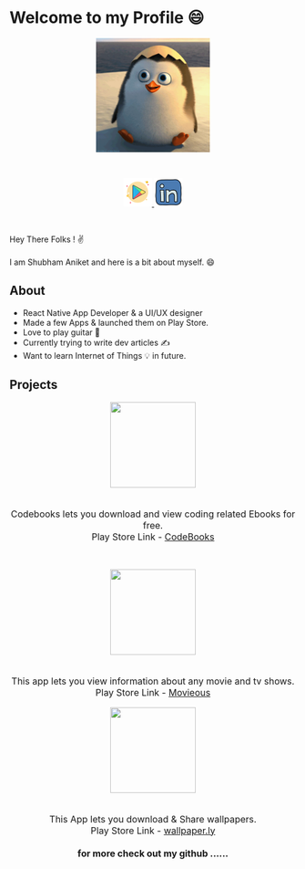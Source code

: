 Welcome to my Profile 😄
=====================
<p align="center">
<img src="https://github.com/shubhamaniket/shubhamaniket/blob/master/giphy.gif" width="200" height="200" align="center">
</p>

<br>

<p align="center">
<a href="https://play.google.com/store/apps/collection/cluster?clp=igM5ChkKEzYxMzM5MTE3NjQ4OTA5MzI3MzYQCBgDEhoKFGNvbS5kdW9jb2RlcnMudW5rZXB0EAEYAxgB:S:ANO1ljKZk7s&gsr=CjyKAzkKGQoTNjEzMzkxMTc2NDg5MDkzMjczNhAIGAMSGgoUY29tLmR1b2NvZGVycy51bmtlcHQQARgDGAE%3D:S:ANO1ljJ6nrM&hl=en" target="_blank">
<img src="play.png" width="50" height="50">
</a>
<a href="https://www.linkedin.com/in/shubhamaniket/" target="_blank">
<img src="linkedin.png" width="50" height="50">
</a>
</p>

<br>
<p>
Hey There Folks ! ✌<br><br>
I am Shubham Aniket and here is a bit about myself. 😄 
</p>
<h2>About</h3>
<ul>
<li>React Native App Developer & a UI/UX designer</li>
<li>Made a few Apps & launched them on Play Store.</li>
<li>Love to play guitar 🎸</li>
<li>Currently trying to write dev articles ✍</li>
<li>Want to learn Internet of Things 💡 in future.</li>
</ul>

<h2>Projects</h2>
<p align="center">
<img src="https://lh3.googleusercontent.com/kkAlBOWdbQWJdjNEJlULiOgvGUWsguEHlzb8sgIy_VNI1LgtEHWH46wtmdutgJTEFWg2=s180" height="150" width="150">
<br><br>
<p style="font-size:16px" align="center">
Codebooks lets you download and view coding related Ebooks for free.<br>
Play Store Link - <a href="https://play.google.com/store/apps/details?id=com.codebooks&hl=en" target="_blank">CodeBooks</a>
</p>
<br>
</p>
<p align="center">
<img src="https://lh3.googleusercontent.com/XHbVTIIfF_-UZ8TMwInVOp1ulu8mpx_G5jgF_oOCND8zg94XHMqWjpsKmMaOJfTqJ6CV=s180" height="150" width="150">
<br><br>
<p style="font-size:16px" align="center">
This app lets you view information about any movie and tv shows.<br>
Play Store Link - <a href="https://play.google.com/store/apps/details?id=com.duocoders.movieous&hl=en" target="_blank">Movieous</a>
</p>
</p>
<p align="center">
<img src="https://lh3.googleusercontent.com/tZyTSHd5SnQwvrD4dFxrzVC-el2MJwucRfZZ9t2vrK354nMlvsHlMYsP98KquBMjY_k=s180" height="150" width="150">
<br><br>
<p style="font-size:16px" align="center">
This App lets you download & Share wallpapers.<br>
Play Store Link - <a href="https://play.google.com/store/apps/details?id=com.ducoders.fandom&hl=en" target="_blank">wallpaper.ly</a>
<br><br>
<b>for more check out my github ......</b>
</p>
</p>


